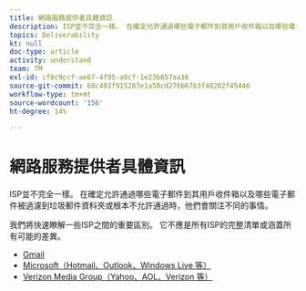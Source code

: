 ```yaml
---
title: 網路服務提供者具體資訊
description: ISP並不完全一樣。 在確定允許通過哪些電子郵件到其用戶收件箱以及哪些電子郵件被過濾到垃圾郵件資料夾或根本不允許通過時，他們會關注不同的事情。 我們將快速瞭解一些ISP之間的重要區別。 它不應是所有ISP的完整清單或涵蓋所有可能的差異。
topics: Deliverability
kt: null
doc-type: article
activity: understand
team: TM
exl-id: cf0c9ccf-ae67-4f95-a8cf-1e23b657aa16
source-git-commit: 68c403f915287e1a50cd276b67b3f48202f45446
workflow-type: tm+mt
source-wordcount: '156'
ht-degree: 14%

---
```


# 網路服務提供者具體資訊

ISP並不完全一樣。 在確定允許通過哪些電子郵件到其用戶收件箱以及哪些電子郵件被過濾到垃圾郵件資料夾或根本不允許通過時，他們會關注不同的事情。

我們將快速瞭解一些ISP之間的重要區別。 它不應是所有ISP的完整清單或涵蓋所有可能的差異。

* [Gmail](./gmail.md)
* [Microsoft（Hotmail、Outlook、Windows Live 等）](./microsoft.md)
* [Verizon Media Group（Yahoo、AOL、Verizon 等）](./verizon-media-group.md)
